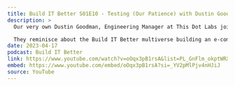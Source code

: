 ```yaml
---
title: Build IT Better S01E10 - Testing (Our Patience) with Dustin Goodman
description: >
  Our very own Dustin Goodman, Engineering Manager at This Dot Labs joins Jesse Tomchak and Adam L. Barrett to talk about the path from individual contributor to people manager.

  They reminisce about the Build IT Better multiverse building an e-commerce platform. Then, they tackle testing for the JavaScript ecosystem. They discuss how the 'cold start' to testing is just too high for JavaScript, what it lacks, what developers really want for testing, what they should actually be testing.
date: 2023-04-17
podcast: Build IT Better
link: https://www.youtube.com/watch?v=oOqx3pB1rsA&list=PL_GnFlm_okptWRXF6cu9FxRva--XoxB5g&index=10
embed: https://www.youtube.com/embed/oOqx3pB1rsA?si=_YV2pMlPjv4nHJiJ
source: YouTube
---
```

